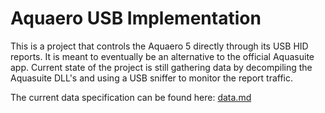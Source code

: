 # Aquaero USB Implementation

This is a project that controls the Aquaero 5 directly through its USB HID reports. It is meant to eventually be an alternative to the official Aquasuite app. Current state of the project is still gathering data by decompiling the Aquasuite DLL's and using a USB sniffer to monitor the report traffic.

The current data specification can be found here: [data.md](data.md)
